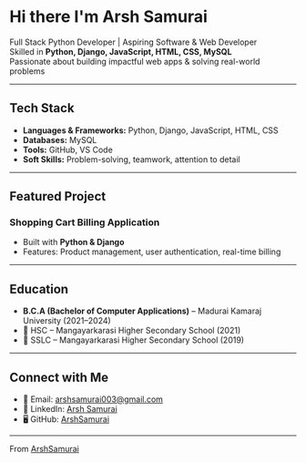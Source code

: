 # Hi there I'm Arsh Samurai

Full Stack Python Developer | Aspiring Software & Web Developer  
Skilled in **Python, Django, JavaScript, HTML, CSS, MySQL**  
Passionate about building impactful web apps & solving real-world problems  

---

## Tech Stack
- **Languages & Frameworks:** Python, Django, JavaScript, HTML, CSS  
- **Databases:** MySQL 
- **Tools:** GitHub, VS Code  
- **Soft Skills:** Problem-solving, teamwork, attention to detail  

---

## Featured Project
### Shopping Cart Billing Application
- Built with **Python & Django**  
- Features: Product management, user authentication, real-time billing  
---

## Education
- **B.C.A (Bachelor of Computer Applications)** – Madurai Kamaraj University (2021–2024)  
- 🏫 HSC – Mangayarkarasi Higher Secondary School (2021)  
- 🏫 SSLC – Mangayarkarasi Higher Secondary School (2019)  

---

## Connect with Me
- 📧 Email: [arshsamurai003@gmail.com](mailto:arshsamurai003@gmail.com)  
- 💼 LinkedIn: [Arsh Samurai](https://www.linkedin.com/in/arsh-samurai-62a2b2365)  
- 🖥️ GitHub: [ArshSamurai](https://github.com/ArshSamurai)  

---
From [ArshSamurai](https://github.com/ArshSamurai)
